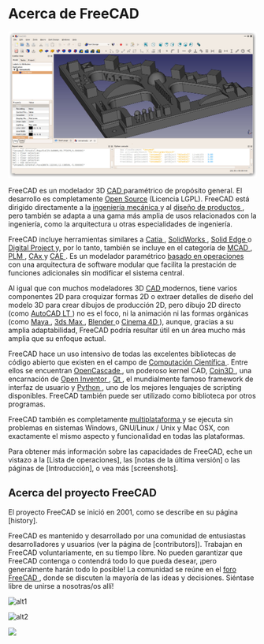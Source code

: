 # Acerca de FreeCAD

![](images/FreeCAD_default.jpg)

FreeCAD es un modelador 3D [ CAD ](http://en.wikipedia.org/wiki/CAD) paramétrico de propósito general. El desarrollo es completamente [Open Source](http://en.wikipedia.org/wiki/Open_source) (Licencia LGPL). FreeCAD está dirigido directamente a la [ ingeniería mecánica ](http://en.wikipedia.org/wiki/Mechanical_engineering) y al [ diseño de productos ](http://en.wikipedia.org/wiki/Product_design), pero también se adapta a una gama más amplia de usos relacionados con la ingeniería, como la arquitectura u otras especialidades de ingeniería.

FreeCAD incluye herramientas similares a [ Catia ](http://en.wikipedia.org/wiki/Catia), [ SolidWorks ](http://en.wikipedia.org/wiki/Solidworks), [ Solid Edge ](http://en.wikipedia.org/wiki/Solid_Edge) o [ Digital Project ](https://en.wikipedia.org/wiki/Digital_Project) y, por lo tanto, también se incluye en el categoría de [ MCAD ](http://en.wikipedia.org/wiki/CAD), [ PLM ](http://en.wikipedia.org/wiki/Product_Lifecycle_Management), [ CAx ](http://en.wikipedia.org/wiki/CAx) y [ CAE ](http://en.wikipedia.org/wiki/Computer-aided_engineering). Es un modelador paramétrico [ basado en operaciones ](http://en.wikipedia.org/wiki/Parametric_feature_based_modeler) con una arquitectura de software modular que facilita la prestación de funciones adicionales sin modificar el sistema central.

Al igual que con muchos modeladores 3D [ CAD ](http://en.wikipedia.org/wiki/CAD) modernos, tiene varios componentes 2D para croquizar formas 2D o extraer detalles de diseño del modelo 3D para crear dibujos de producción 2D, pero dibujo 2D directo (como [ AutoCAD LT ](http://en.wikipedia.org/wiki/AutoCAD#AutoCAD_LT)) no es el foco, ni la animación ni las formas orgánicas (como [ Maya ](http://en.wikipedia.org/wiki/Maya_(software)), [ 3ds Max ](http://en.wikipedia.org/wiki/3ds_Max), [ Blender ](http://en.wikipedia.org/wiki/Blender_%28software%29) o [ Cinema 4D ](http://en.wikipedia.org/wiki/CINEMA_4D)), aunque, gracias a su amplia adaptabilidad, FreeCAD podría resultar útil en un área mucho más amplia que su enfoque actual.

FreeCAD hace un uso intensivo de todas las excelentes bibliotecas de código abierto que existen en el campo de [ Computación Científica ](http://en.wikipedia.org/wiki/Scientific_Computation). Entre ellos se encuentran [ OpenCascade ](http://opencascade.org/), un poderoso kernel CAD, [ Coin3D ](http://www.coin3d.org/), una encarnación de [ Open Inventor ](http://en.wikipedia.org/wiki/Open_Inventor), [ Qt ](http://www.qtsoftware.com/), el mundialmente famoso framework de interfaz de usuario y [ Python ](http://www.python.org/), uno de los mejores lenguajes de scripting disponibles. FreeCAD también puede ser utilizado como biblioteca por otros programas.

FreeCAD también es completamente [ multiplataforma ](http://en.wikipedia.org/wiki/Cross-platform) y se ejecuta sin problemas en sistemas Windows, GNU/Linux / Unix y Mac OSX, con exactamente el mismo aspecto y funcionalidad en todas las plataformas.

Para obtener más información sobre las capacidades de FreeCAD, eche un vistazo a la [Lista de operaciones], las [notas de la última versión] o las páginas de [Introducción], o vea más [screenshots].

## Acerca del proyecto FreeCAD

El proyecto FreeCAD se inició en 2001, como se describe en su página [history].

FreeCAD es mantenido y desarrollado por una comunidad de entusiastas desarrolladores y usuarios (ver la página de [contributors]). Trabajan en FreeCAD voluntariamente, en su tiempo libre. No pueden garantizar que FreeCAD contenga o contendrá todo lo que pueda desear, ¡pero generalmente harán todo lo posible! La comunidad se reúne en el [ foro FreeCAD ](https://forum.freecadweb.org), donde se discuten la mayoría de las ideas y decisiones. Siéntase libre de unirse a nosotras/os allí!

![alt1](https://raw.github.com/yorikvanhavre/FreeCAD-documentation/master/user-documentation/images/FreeCAD.svg?sanitize=true)

![alt2](images/FreeCAD.svg)

<img src="images/FreeCAD.svg" />
